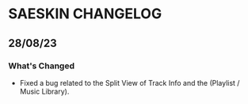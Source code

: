 # SAESKIN CHANGELOG
## 28/08/23
### What's Changed
- Fixed a bug related to the Split View of Track Info and the (Playlist / Music Library).
